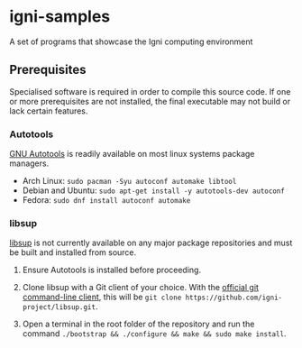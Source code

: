 # igni-samples

A set of programs that showcase the Igni computing environment

## Prerequisites

Specialised software is required in order to compile this source code. If one or more prerequisites are not installed, the final executable may not build or lack certain features.

### Autotools

[GNU Autotools](https://en.wikipedia.org/wiki/GNU_Autotools) is readily
available on most linux systems package managers.

- Arch Linux: `sudo pacman -Syu autoconf automake libtool`
- Debian and Ubuntu: `sudo apt-get install -y autotools-dev autoconf`
- Fedora: `sudo dnf install autoconf automake`

### libsup

[libsup](https://github.com/igni-project/libsup) is not currently available on any major package repositories and must be built and installed from source.

1. Ensure Autotools is installed before proceeding.

2. Clone libsup with a Git client of your choice. With the [official git command-line client](https://git-scm.com/downloads/linux), this will be `git clone https://github.com/igni-project/libsup.git`.

3. Open a terminal in the root folder of the repository and run the command `./bootstrap && ./configure && make && sudo make install`.


